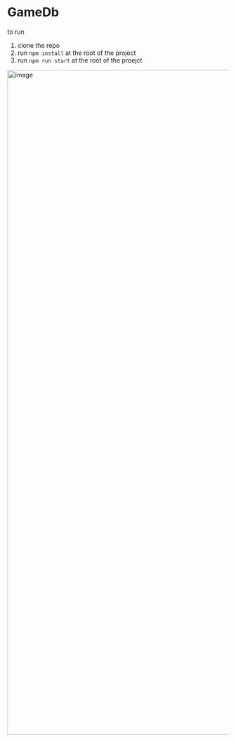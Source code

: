 # GameDb

to run 
1. clone the repo
2. run `npm install` at the root of the project
3. run `npm run start` at the root of the proejct

<img width="1512" alt="image" src="https://user-images.githubusercontent.com/43049943/193989566-618690eb-dae7-4792-96b0-ac5c1cec592f.png">
